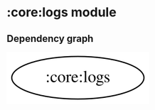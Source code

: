 # :core:logs module
## Dependency graph
![Dependency graph](../../docs/images/graphs/dep_graph_core_logs.svg)
